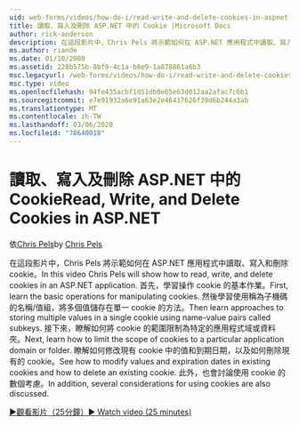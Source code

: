 ```yaml
---
uid: web-forms/videos/how-do-i/read-write-and-delete-cookies-in-aspnet
title: 讀取、寫入及刪除 ASP.NET 中的 Cookie |Microsoft Docs
author: rick-anderson
description: 在這段影片中，Chris Pels 將示範如何在 ASP.NET 應用程式中讀取、寫入和刪除 cookie。 首先，學習操作 cooki 的基本作業 。
ms.author: riande
ms.date: 01/10/2008
ms.assetid: 228b575b-8bf9-4c1a-b8e9-1a878861a6b3
msc.legacyurl: /web-forms/videos/how-do-i/read-write-and-delete-cookies-in-aspnet
msc.type: video
ms.openlocfilehash: 94fe435acbf1d51db0e65e63d012aa2afac7c6b1
ms.sourcegitcommit: e7e91932a6e91a63e2e46417626f39d6b244a3ab
ms.translationtype: MT
ms.contentlocale: zh-TW
ms.lasthandoff: 03/06/2020
ms.locfileid: "78640018"
---
```

# <a name="read-write-and-delete-cookies-in-aspnet"></a><span data-ttu-id="7a89e-104">讀取、寫入及刪除 ASP.NET 中的 Cookie</span><span class="sxs-lookup"><span data-stu-id="7a89e-104">Read, Write, and Delete Cookies in ASP.NET</span></span>

<span data-ttu-id="7a89e-105">依[Chris Pels](https://twitter.com/chrispels)</span><span class="sxs-lookup"><span data-stu-id="7a89e-105">by [Chris Pels](https://twitter.com/chrispels)</span></span>

<span data-ttu-id="7a89e-106">在這段影片中，Chris Pels 將示範如何在 ASP.NET 應用程式中讀取、寫入和刪除 cookie。</span><span class="sxs-lookup"><span data-stu-id="7a89e-106">In this video Chris Pels will show how to read, write, and delete cookies in an ASP.NET application.</span></span> <span data-ttu-id="7a89e-107">首先，學習操作 cookie 的基本作業。</span><span class="sxs-lookup"><span data-stu-id="7a89e-107">First, learn the basic operations for manipulating cookies.</span></span> <span data-ttu-id="7a89e-108">然後學習使用稱為子機碼的名稱/值組，將多個值儲存在單一 cookie 的方法。</span><span class="sxs-lookup"><span data-stu-id="7a89e-108">Then learn approaches to storing multiple values in a single cookie using name-value pairs called subkeys.</span></span> <span data-ttu-id="7a89e-109">接下來，瞭解如何將 cookie 的範圍限制為特定的應用程式域或資料夾。</span><span class="sxs-lookup"><span data-stu-id="7a89e-109">Next, learn how to limit the scope of cookies to a particular application domain or folder.</span></span> <span data-ttu-id="7a89e-110">瞭解如何修改現有 cookie 中的值和到期日期，以及如何刪除現有的 cookie。</span><span class="sxs-lookup"><span data-stu-id="7a89e-110">See how to modify values and expiration dates in existing cookies and how to delete an existing cookie.</span></span> <span data-ttu-id="7a89e-111">此外，也會討論使用 cookie 的數個考慮。</span><span class="sxs-lookup"><span data-stu-id="7a89e-111">In addition, several considerations for using cookies are also discussed.</span></span>

[<span data-ttu-id="7a89e-112">&#9654;觀看影片（25分鐘）</span><span class="sxs-lookup"><span data-stu-id="7a89e-112">&#9654; Watch video (25 minutes)</span></span>](https://channel9.msdn.com/Blogs/ASP-NET-Site-Videos/read-write-and-delete-cookies-in-aspnet)
